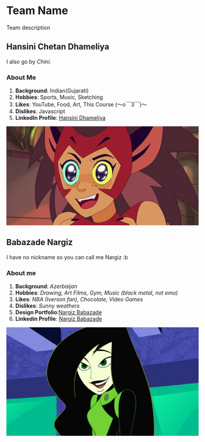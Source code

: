 # Team Name
Team description

## Hansini Chetan Dhameliya
I also go by *Chini*.

### About Me
1. **Background**: Indian(Gujarati)
2. **Hobbies**: Sports, Music, Sketching
3. **Likes**: YouTube, Food, Art, This Course (～o￣3￣)～
4. **Dislikes**: Javascript
5. **LinkedIn Profile**: [Hansini Dhameliya](http://www.linkedin.com/in/hansini-dhameliya-a01282265)

![Catra from She-Ra](/images/catra.jpg)



## Babazade Nargiz
I have no nickname so you can call me Nargiz :b



### About me
1. **Background**: *Azerbaijan*
2. **Hobbies**: *Drawing, Art Films, Gym, Music (black metal, not emo)*
3. **Likes**: *NBA (Iverson fan), Chocolate, Video Games*
4. **Dislikes**: *Sunny weathers*
5. **Design Portfolio**:[Nargiz Babazade](https://www.behance.net/nargizb)
6. **Linkedin Profile**: [Nargiz Babazade](https://www.linkedin.com/in/nargizb/)


![Shego from Kim Possible](/images/thumb-1920-879111.png)